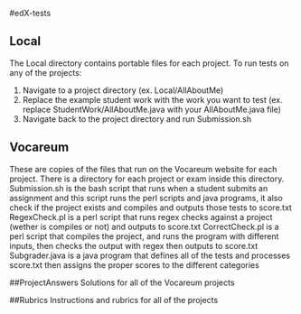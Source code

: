 #edX-tests
## Local
The Local directory contains portable files for each project. To run tests on any of the projects: 
   1. Navigate to a project directory (ex. Local/AllAboutMe)
   2. Replace the example student work with the work you want to test (ex. replace StudentWork/AllAboutMe.java with your AllAboutMe.java file)
   3. Navigate back to the project directory and run Submission.sh

## Vocareum
These are copies of the files that run on the Vocareum website for each project.
There is a directory for each project or exam inside this directory.
Submission.sh is the bash script that runs when a student submits an assignment and this script runs the perl scripts and java programs, it also check if the project exists and compiles and outputs those tests to score.txt
RegexCheck.pl is a perl script that runs regex checks against a project (wether is compiles or not) and outputs to score.txt
CorrectCheck.pl is a perl script that compiles the project, and runs the program with different inputs, then checks the output with regex then outputs to score.txt
Subgrader.java is a java program that defines all of the tests and processes score.txt then assigns the proper scores to the different categories

##ProjectAnswers
Solutions for all of the Vocareum projects

##Rubrics
Instructions and rubrics for all of the projects
